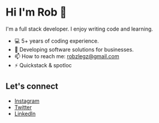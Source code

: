 # Hi I'm Rob 👋

I'm a full stack developer. I enjoy writing code and learning.

- 💻 5+ years of coding experience.
- 🤖 Developing software solutions for businesses.
- 📫 How to reach me: [robzlegz@gmail.com](mailto:robzlegz@gmail.com)
- ⚡ Quickstack & spotloc

## Let's connect

- [Instagram](https://www.instagram.com/robzlegz)
- [Twitter](https://www.twitter.com/robzlegz)
- [LinkedIn](https://www.linkedin.com/in/roberts-legzdi%C5%86%C5%A1-438254206/)
